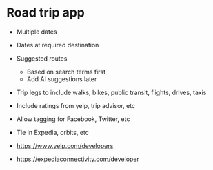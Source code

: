 # Road trip app

- Multiple dates
- Dates at required destination
- Suggested routes
  - Based on search terms first
  - Add AI suggestions later
- Trip legs to include walks, bikes, public transit, flights, drives, taxis
- Include ratings from yelp, trip advisor, etc
- Allow tagging for Facebook, Twitter, etc
- Tie in Expedia, orbits, etc

- https://www.yelp.com/developers
- https://expediaconnectivity.com/developer
